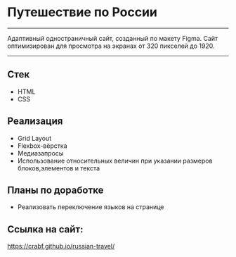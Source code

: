 # Путешествие по России

---

Адаптивный одностраничный сайт, созданный по макету Figma. Сайт оптимизирован для просмотра на экранах от 320 пикселей до 1920.

---

## Стек

- HTML
- CSS

## Реализация

- Grid Layout
- Flexbox-вёрстка
- Медиазапросы
- Использование относительных величин при указании размеров блоков,элементов и текста

## Планы по доработке

- Реализовать переключение языков на странице

## Ссылка на сайт:
https://crabf.github.io/russian-travel/
